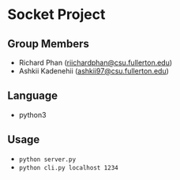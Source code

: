# Socket Project

## Group Members
* Richard Phan (riichardphan@csu.fullerton.edu)
* Ashkii Kadenehii (ashkii97@csu.fullerton.edu)

## Language
* python3

## Usage
* `python server.py`
* `python cli.py localhost 1234`